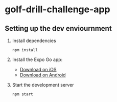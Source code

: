 # golf-drill-challenge-app


## Setting up the dev enviournment

1. Install dependencies
    ```
    npm install
    ```


2. Install the Expo Go app:
   - [Download on iOS](https://apps.apple.com/us/app/expo-go/id982107779)
   - [Download on Android](https://play.google.com/store/apps/details?id=host.exp.exponent&hl=en_US&gl=US)


3. Start the development server
    ```
    npm start
    ```


